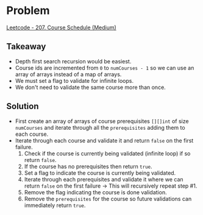 # Problem
[Leetcode - 207. Course Schedule (Medium)](https://leetcode.com/problems/course-schedule/)

## Takeaway
- Depth first search recursion would be easiest.
- Course ids are incremented from `0` to `numCourses - 1` so we can use an array of arrays instead of a map of arrays.
- We must set a flag to validate for infinite loops.
- We don't need to validate the same course more than once.

## Solution
- First create an array of arrays of course prerequisites `[][]int` of size `numCourses` and iterate through all the `prerequisites` adding them to each course.
- Iterate through each course and validate it and return `false` on the first failure.
  1. Check if the course is currently being validated (infinite loop) if so return `false`.
  2. If the course has no prerequisites then return `true`.
  3. Set a flag to indicate the course is currently being validated.
  4. Iterate through each prerequisites and validate it where we can return `false` on the first failure -> This will recursively repeat step #1.
  5. Remove the flag indicating the course is done validation.
  6. Remove the `prerequisites` for the course so future validations can immediately return `true`.
